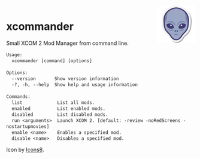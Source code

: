 <img align="right" width="100" height="100" src="https://raw.githubusercontent.com/timochu/xcommander/master/icon/icon.svg">

# xcommander

Small XCOM 2 Mod Manager from command line.

```
Usage:
  xcommander [command] [options]

Options:
  --version       Show version information
  -?, -h, --help  Show help and usage information

Commands:
  list             List all mods.
  enabled          List enabled mods.
  disabled         List disabled mods.
  run <arguments>  Launch XCOM 2. [default: -review -noRedScreens -nostartupmovies]
  enable <name>    Enables a specified mod.
  disable <name>   Disables a specified mod.
```

Icon by [Icons8](https://icons8.com).